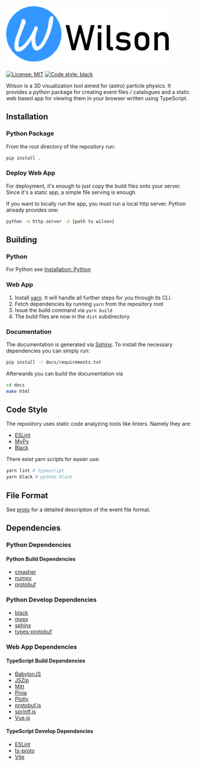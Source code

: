 # <img src="public/banner.png" height=150>

[![License: MIT](https://img.shields.io/badge/License-MIT-yellow.svg)](https://opensource.org/licenses/MIT)
[![Code style: black](https://img.shields.io/badge/code%20style-black-000000.svg)](https://github.com/psf/black)

Wilson is a 3D visualization tool aimed for (astro) particle physics. It
provides a python package for creating event files / catalogues and a static web
based app for viewing them in your browser written using TypeScript.

## Installation

### Python Package

From the root directory of the repository run:

```bash
pip install .
```

### Deploy Web App

For deployment, it's enough to just copy the build files onto your server. Since
it's a static app, a simple file serving is enough.

If you want to locally run the app, you must run a local http server. Python
already provides one:

```bash
python -m http.server -d {path to wilson}
```

## Building

### Python

For Python see [Installation: Python](#python-package)

### Web App

1. Install [yarn](https://classic.yarnpkg.com/lang/en/docs/install/).
It will handle all further steps for you through its CLI.
2. Fetch dependencies by running `yarn` from the repository root
3. Issue the build command via `yarn build`
4. The build files are now in the `dist` subdirectory.

### Documentation

The documentation is generated via [Sphinx](https://www.sphinx-doc.org/en/master/).
To install the necessary dependencies you can simply run:

```bash
pip install -r docs/requirements.txt
```

Afterwards you can build the documentation via

```bash
cd docs
make html
```

## Code Style

The repository uses static code analyzing tools like linters. Namely they are:

- [ESLint](https://eslint.org/)
- [MyPy](http://mypy-lang.org/)
- [Black](https://github.com/psf/black)

There exist yarn scripts for easier use:

```bash
yarn lint # typescript
yarn black # python black
```

## File Format

See [proto](/proto) for a detailed description of the event file format.

## Dependencies

### Python Dependencies

#### Python Build Dependencies

- [cmasher](https://cmasher.readthedocs.io/)
- [numpy](https://numpy.org/)
- [protobuf](https://developers.google.com/protocol-buffers/)

### Python Develop Dependencies

- [black](https://github.com/psf/black)
- [mypy](http://mypy-lang.org/)
- [sphinx](https://www.sphinx-doc.org/en/master/)
- [types-protobuf](https://pypi.org/project/types-protobuf/)
  
### Web App Dependencies

#### TypeScript Build Dependencies

- [BabylonJS](https://www.babylonjs.com/)
- [JSZip](https://github.com/Stuk/jszip)
- [Mitt](https://github.com/developit/mitt)
- [Pinia](https://pinia.vuejs.org/)
- [Plotly](https://plotly.com/javascript/)
- [protobuf.js](https://github.com/protobufjs/protobuf.js/)
- [sprintf.js](https://github.com/alexei/sprintf.js)
- [Vue.js](https://vuejs.org/)

#### TypeScript Develop Dependencies

- [ESLint](https://eslint.org/)
- [ts-proto](https://github.com/stephenh/ts-proto)
- [Vite](https://vitejs.dev/)
